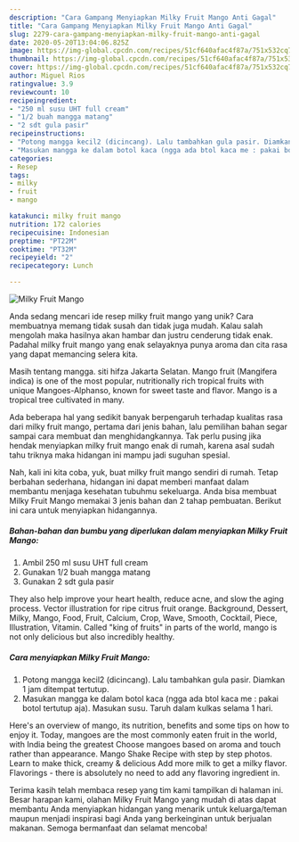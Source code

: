```yaml
---
description: "Cara Gampang Menyiapkan Milky Fruit Mango Anti Gagal"
title: "Cara Gampang Menyiapkan Milky Fruit Mango Anti Gagal"
slug: 2279-cara-gampang-menyiapkan-milky-fruit-mango-anti-gagal
date: 2020-05-20T13:04:06.825Z
image: https://img-global.cpcdn.com/recipes/51cf640afac4f87a/751x532cq70/milky-fruit-mango-foto-resep-utama.jpg
thumbnail: https://img-global.cpcdn.com/recipes/51cf640afac4f87a/751x532cq70/milky-fruit-mango-foto-resep-utama.jpg
cover: https://img-global.cpcdn.com/recipes/51cf640afac4f87a/751x532cq70/milky-fruit-mango-foto-resep-utama.jpg
author: Miguel Rios
ratingvalue: 3.9
reviewcount: 10
recipeingredient:
- "250 ml susu UHT full cream"
- "1/2 buah mangga matang"
- "2 sdt gula pasir"
recipeinstructions:
- "Potong mangga kecil2 (dicincang). Lalu tambahkan gula pasir. Diamkan 1 jam ditempat tertutup."
- "Masukan mangga ke dalam botol kaca (ngga ada btol kaca me : pakai botol tertutup aja). Masukan susu. Taruh dalam kulkas selama 1 hari."
categories:
- Resep
tags:
- milky
- fruit
- mango

katakunci: milky fruit mango 
nutrition: 172 calories
recipecuisine: Indonesian
preptime: "PT22M"
cooktime: "PT32M"
recipeyield: "2"
recipecategory: Lunch

---
```



![Milky Fruit Mango](https://img-global.cpcdn.com/recipes/51cf640afac4f87a/751x532cq70/milky-fruit-mango-foto-resep-utama.jpg)

Anda sedang mencari ide resep milky fruit mango yang unik? Cara membuatnya memang tidak susah dan tidak juga mudah. Kalau salah mengolah maka hasilnya akan hambar dan justru cenderung tidak enak. Padahal milky fruit mango yang enak selayaknya punya aroma dan cita rasa yang dapat memancing selera kita.

Masih tentang mangga. siti hifza Jakarta Selatan. Mango fruit (Mangifera indica) is one of the most popular, nutritionally rich tropical fruits with unique Mangoes-Alphanso, known for sweet taste and flavor. Mango is a tropical tree cultivated in many.

Ada beberapa hal yang sedikit banyak berpengaruh terhadap kualitas rasa dari milky fruit mango, pertama dari jenis bahan, lalu pemilihan bahan segar sampai cara membuat dan menghidangkannya. Tak perlu pusing jika hendak menyiapkan milky fruit mango enak di rumah, karena asal sudah tahu triknya maka hidangan ini mampu jadi suguhan spesial.


Nah, kali ini kita coba, yuk, buat milky fruit mango sendiri di rumah. Tetap berbahan sederhana, hidangan ini dapat memberi manfaat dalam membantu menjaga kesehatan tubuhmu sekeluarga. Anda bisa membuat Milky Fruit Mango memakai 3 jenis bahan dan 2 tahap pembuatan. Berikut ini cara untuk menyiapkan hidangannya.

<!--inarticleads1-->

##### Bahan-bahan dan bumbu yang diperlukan dalam menyiapkan Milky Fruit Mango:

1. Ambil 250 ml susu UHT full cream
1. Gunakan 1/2 buah mangga matang
1. Gunakan 2 sdt gula pasir


They also help improve your heart health, reduce acne, and slow the aging process. Vector illustration for ripe citrus fruit orange. Background, Dessert, Milky, Mango, Food, Fruit, Calcium, Crop, Wave, Smooth, Cocktail, Piece, Illustration, Vitamin. Called &#34;king of fruits&#34; in parts of the world, mango is not only delicious but also incredibly healthy. 

<!--inarticleads2-->

##### Cara menyiapkan Milky Fruit Mango:

1. Potong mangga kecil2 (dicincang). Lalu tambahkan gula pasir. Diamkan 1 jam ditempat tertutup.
1. Masukan mangga ke dalam botol kaca (ngga ada btol kaca me : pakai botol tertutup aja). Masukan susu. Taruh dalam kulkas selama 1 hari.


Here&#39;s an overview of mango, its nutrition, benefits and some tips on how to enjoy it. Today, mangoes are the most commonly eaten fruit in the world, with India being the greatest Choose mangoes based on aroma and touch rather than appearance. Mango Shake Recipe with step by step photos. Learn to make thick, creamy &amp; delicious Add more milk to get a milky flavor. Flavorings - there is absolutely no need to add any flavoring ingredient in. 

Terima kasih telah membaca resep yang tim kami tampilkan di halaman ini. Besar harapan kami, olahan Milky Fruit Mango yang mudah di atas dapat membantu Anda menyiapkan hidangan yang menarik untuk keluarga/teman maupun menjadi inspirasi bagi Anda yang berkeinginan untuk berjualan makanan. Semoga bermanfaat dan selamat mencoba!
